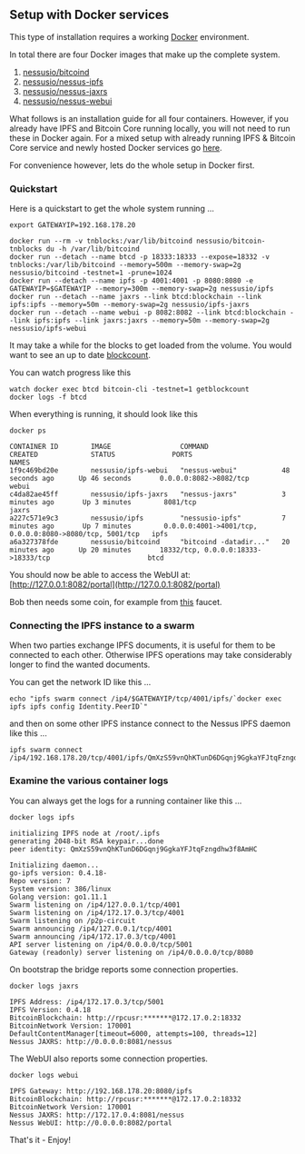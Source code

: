 ## Setup with Docker services

This type of installation requires a working [Docker](https://www.docker.com/community-edition#/download) environment.

In total there are four Docker images that make up the complete system.

1. [nessusio/bitcoind](https://hub.docker.com/r/nessusio/bitcoind)
2. [nessusio/nessus-ipfs](https://hub.docker.com/r/nessusio/ipfs)
3. [nessusio/nessus-jaxrs](https://hub.docker.com/r/nessusio/ipfs-jaxrs)
4. [nessusio/nessus-webui](https://hub.docker.com/r/nessusio/ipfs-webui)

What follows is an installation guide for all four containers. However, if you already have IPFS and Bitcoin Core running locally, you will not need to run these in Docker again.
For a mixed setup with already running IPFS & Bitcoin Core service and newly hosted Docker services go [here](Setup-Mixed-Docker.md).

For convenience however, lets do the whole setup in Docker first.

### Quickstart

Here is a quickstart to get the whole system running ...

    export GATEWAYIP=192.168.178.20

    docker run --rm -v tnblocks:/var/lib/bitcoind nessusio/bitcoin-tnblocks du -h /var/lib/bitcoind
    docker run --detach --name btcd -p 18333:18333 --expose=18332 -v tnblocks:/var/lib/bitcoind --memory=500m --memory-swap=2g nessusio/bitcoind -testnet=1 -prune=1024
    docker run --detach --name ipfs -p 4001:4001 -p 8080:8080 -e GATEWAYIP=$GATEWAYIP --memory=300m --memory-swap=2g nessusio/ipfs
    docker run --detach --name jaxrs --link btcd:blockchain --link ipfs:ipfs --memory=50m --memory-swap=2g nessusio/ipfs-jaxrs
    docker run --detach --name webui -p 8082:8082 --link btcd:blockchain --link ipfs:ipfs --link jaxrs:jaxrs --memory=50m --memory-swap=2g nessusio/ipfs-webui

It may take a while for the blocks to get loaded from the volume. 
You would want to see an up to date [blockcount](https://live.blockcypher.com/btc-testnet).

You can watch progress like this

    watch docker exec btcd bitcoin-cli -testnet=1 getblockcount
    docker logs -f btcd
    
When everything is running, it should look like this

    docker ps

    CONTAINER ID        IMAGE                 COMMAND                  CREATED             STATUS              PORTS                                                      NAMES
    1f9c469bd20e        nessusio/ipfs-webui   "nessus-webui"           48 seconds ago      Up 46 seconds       0.0.0.0:8082->8082/tcp                                     webui
    c4da82ae45ff        nessusio/ipfs-jaxrs   "nessus-jaxrs"           3 minutes ago       Up 3 minutes        8081/tcp                                                   jaxrs
    a227c571e9c3        nessusio/ipfs         "nessusio-ipfs"          7 minutes ago       Up 7 minutes        0.0.0.0:4001->4001/tcp, 0.0.0.0:8080->8080/tcp, 5001/tcp   ipfs
    a6a327378fde        nessusio/bitcoind     "bitcoind -datadir..."   20 minutes ago      Up 20 minutes       18332/tcp, 0.0.0.0:18333->18333/tcp                        btcd

You should now be able to access the WebUI at: [http://127.0.0.1:8082/portal](http://127.0.0.1:8082/portal)

Bob then needs some coin, for example from [this](http://bitcoinfaucet.uo1.net/send.php) faucet.

### Connecting the IPFS instance to a swarm

When two parties exchange IPFS documents, it is useful for them to be connected to each other.
Otherwise IPFS operations may take considerably longer to find the wanted documents. 

You can get the network ID like this ...

    echo "ipfs swarm connect /ip4/$GATEWAYIP/tcp/4001/ipfs/`docker exec ipfs ipfs config Identity.PeerID`"

and then on some other IPFS instance connect to the Nessus IPFS daemon like this ...

    ipfs swarm connect /ip4/192.168.178.20/tcp/4001/ipfs/QmXzS59vnQhKTunD6DGqnj9GgkaYFJtqFzngdhw3f8AmHC

### Examine the various container logs 

You can always get the logs for a running container like this ...

    docker logs ipfs

    initializing IPFS node at /root/.ipfs
    generating 2048-bit RSA keypair...done
    peer identity: QmXzS59vnQhKTunD6DGqnj9GgkaYFJtqFzngdhw3f8AmHC
    
    Initializing daemon...
    go-ipfs version: 0.4.18-
    Repo version: 7
    System version: 386/linux
    Golang version: go1.11.1
    Swarm listening on /ip4/127.0.0.1/tcp/4001
    Swarm listening on /ip4/172.17.0.3/tcp/4001
    Swarm listening on /p2p-circuit
    Swarm announcing /ip4/127.0.0.1/tcp/4001
    Swarm announcing /ip4/172.17.0.3/tcp/4001
    API server listening on /ip4/0.0.0.0/tcp/5001
    Gateway (readonly) server listening on /ip4/0.0.0.0/tcp/8080

On bootstrap the bridge reports some connection properties.

    docker logs jaxrs

    IPFS Address: /ip4/172.17.0.3/tcp/5001
    IPFS Version: 0.4.18
    BitcoinBlockchain: http://rpcusr:*******@172.17.0.2:18332
    BitcoinNetwork Version: 170001
    DefaultContentManager[timeout=6000, attempts=100, threads=12]
    Nessus JAXRS: http://0.0.0.0:8081/nessus

The WebUI also reports some connection properties.

    docker logs webui

    IPFS Gateway: http://192.168.178.20:8080/ipfs
    BitcoinBlockchain: http://rpcusr:*******@172.17.0.2:18332
    BitcoinNetwork Version: 170001
    Nessus JAXRS: http://172.17.0.4:8081/nessus
    Nessus WebUI: http://0.0.0.0:8082/portal

That's it - Enjoy!
